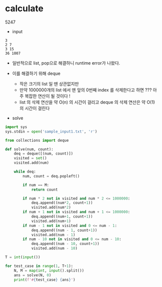 # calculate

5247

- input

```
3
2 7
3 15
36 1007
```

- 일반적으로 list, pop으로 해결하니 runtime error가 나왔다.
- 이를 해결하기 위해 deque
    - 작은 크기의 list 일 땐 상관없지만
    - 만약 1000000개의 list 에서 맨 앞의 0번째 index 를 삭제한다고 하면 ??? 아주 복잡한 연산이 될 것이다 !
    - list 의 삭제 연산을 약 O(n) 의 시간이 걸리고 deque 의 삭제 연산은 약 O(1) 의 시간이 걸린다

- solve

```python
import sys
sys.stdin = open('sample_input1.txt', 'r')

from collections import deque

def solve(num, count):
    deq = deque([(num, count)])
    visited = set()
    visited.add(num)

    while deq:
        num, count = deq.popleft()

        if num == M:
            return count

        if num * 2 not in visited and num * 2 <= 1000000:
            deq.append((num*2, count+1))
            visited.add(num*2)
        if num + 1 not in visited and num + 1 <= 1000000:
            deq.append((num+1, count+1))
            visited.add(num+1)
        if num - 1 not in visited and 0 <= num - 1:
            deq.append((num - 1, count+1))
            visited.add(num - 1)
        if num - 10 not in visited and 0 <= num - 10:
            deq.append((num - 10, count+1))
            visited.add(num - 10)

T = int(input())

for test_case in range(1, T+1):
    N, M = map(int, input().split())
    ans = solve(N, 0)
    print(f'#{test_case} {ans}')

```
